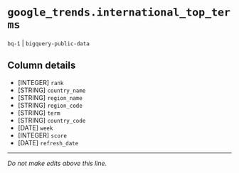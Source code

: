 # `google_trends.international_top_terms`
`bq-1` | `bigquery-public-data`

## Column details
* [INTEGER]   `rank`
* [STRING]    `country_name`
* [STRING]    `region_name`
* [STRING]    `region_code`
* [STRING]    `term`
* [STRING]    `country_code`
* [DATE]      `week`
* [INTEGER]   `score`
* [DATE]      `refresh_date`

-------------------------------------------------------------------------------
*Do not make edits above this line.*
